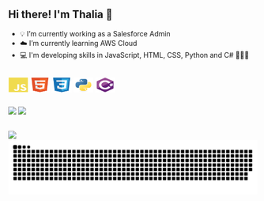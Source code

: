 ## Hi there! I'm Thalia 👋

- 💡 I’m currently working as a Salesforce Admin
- ☁️ I’m currently learning AWS Cloud
- 💻 I'm developing skills in JavaScript, HTML, CSS, Python and C# 👩🏻‍💻
<div style="display: inline_block"><br>
  <img align="center" alt="JavaScript" height="30" width="40" src="https://raw.githubusercontent.com/devicons/devicon/master/icons/javascript/javascript-plain.svg">
  <img align="center" alt="HTML" height="30" width="40" src="https://raw.githubusercontent.com/devicons/devicon/master/icons/html5/html5-original.svg">
  <img align="center" alt="CSS" height="30" width="40" src="https://raw.githubusercontent.com/devicons/devicon/master/icons/css3/css3-original.svg">
  <img align="center" alt="Python" height="30" width="40" src="https://raw.githubusercontent.com/devicons/devicon/master/icons/python/python-original.svg">
  <img align="center" alt="C#" height="30" width="40" src="https://raw.githubusercontent.com/devicons/devicon/master/icons/csharp/csharp-original.svg">
</div>

##

<div>
  <a href = "mailto:thaliasousa124@gmail.com"><img src="https://img.shields.io/badge/-Gmail-%23333?style=for-the-badge&logo=gmail&logoColor=white" target="_blank"></a>
  <a href="https://www.linkedin.com/in/thalia-sousa-834960144" target="_blank"><img src="https://img.shields.io/badge/-LinkedIn-%230077B5?style=for-the-badge&logo=linkedin&logoColor=white" target="_blank"></a>
</div>

##

<div>
  <img height="180cm" src="https://github-readme-stats.vercel.app/api/top-langs/?username=thalia-nataly&layout=compact&langs_count=16&theme=github_dark"/>
</div>

<picture>
  <source media="(prefers-color-scheme: dark)" srcset="https://raw.githubusercontent.com/thalia-nataly/output/github-contribution-grid-snake-dark.svg">
  <source media="(prefers-color-scheme: light)" srcset="https://raw.githubusercontent.com/thalia-nataly/output/github-contribution-grid-snake.svg">
  <img alt="github contribution grid snake animation" src="https://raw.githubusercontent.com/thalia-nataly/thalia-nataly/output/github-contribution-grid-snake.svg">
</picture>
  
